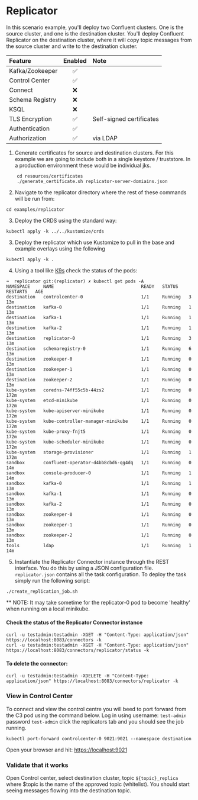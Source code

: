 # Replicator

In this scenario example, you'll deploy two Confluent clusters. One is the source cluster, and one is the destination cluster. You'll deploy Confluent Replicator on the destination cluster, where it will copy topic messages from the source cluster and write to the destination cluster.


| Feature          | Enabled | Note                     |
|:-----------------|:-------:|:-------------------------|
| Kafka/Zookeeper  |    ✅    |                          |
| Control Center   |    ✅    |                          |
| Connect          |    ❌    |                          |
| Schema Registry  |    ❌    |                          |
| KSQL             |    ❌    |                          |
| TLS Encryption   |    ✅    | Self-signed certificates |
| Authentication   |    ✅    |                          |
| Authorization    |    ✅    | via LDAP                 |


1. Generate certificates for source and destination clusters. For this example we are going to include both in a single keystore / truststore. In a production environment these would be individual jks.
```shell
    cd resources/certificates
    ./generate_certificate.sh replicator-server-domiains.json
```

2. Navigate to the replicator directory where the rest of these commands will be run from:
```shell
cd examples/replicator
```

3. Deploy the CRDS using the standard way:
```shell
kubectl apply -k ../../kustomize/crds
```

3. Deploy the replicator which use Kustomize to pull in the base and example overlays using the following
```shell
kubectl apply -k .
```

4. Using a tool like [K9s](https://github.com/derailed/k9s) check the status of the pods:
```shell
➜  replicator git:(replicator) ✗ kubectl get pods -A
NAMESPACE     NAME                                 READY   STATUS    RESTARTS   AGE
destination   controlcenter-0                      1/1     Running   3          13m
destination   kafka-0                              1/1     Running   1          13m
destination   kafka-1                              1/1     Running   1          13m
destination   kafka-2                              1/1     Running   1          13m
destination   replicator-0                         1/1     Running   3          13m
destination   schemaregistry-0                     1/1     Running   6          13m
destination   zookeeper-0                          1/1     Running   0          13m
destination   zookeeper-1                          1/1     Running   0          13m
destination   zookeeper-2                          1/1     Running   0          13m
kube-system   coredns-74ff55c5b-44zs2              1/1     Running   0          172m
kube-system   etcd-minikube                        1/1     Running   0          172m
kube-system   kube-apiserver-minikube              1/1     Running   0          172m
kube-system   kube-controller-manager-minikube     1/1     Running   0          172m
kube-system   kube-proxy-fnjt5                     1/1     Running   0          172m
kube-system   kube-scheduler-minikube              1/1     Running   0          172m
kube-system   storage-provisioner                  1/1     Running   1          172m
sandbox       confluent-operator-d4bb8cbd6-qg4dq   1/1     Running   0          14m
sandbox       console-producer-0                   1/1     Running   1          14m
sandbox       kafka-0                              1/1     Running   1          13m
sandbox       kafka-1                              1/1     Running   0          13m
sandbox       kafka-2                              1/1     Running   0          13m
sandbox       zookeeper-0                          1/1     Running   0          13m
sandbox       zookeeper-1                          1/1     Running   0          13m
sandbox       zookeeper-2                          1/1     Running   0          13m
tools         ldap                                 1/1     Running   1          14m
```

5. Instantiate the Replicator Connector instance through the REST interface. You do this by using a JSON configuration file. `replicator.json` contains all the task configuration. To deploy the task simply run the following script:
```shell
./create_replication_job.sh
```

** NOTE: It may take sometime for the replicator-0 pod to become 'healthy' when running on a local minikube.

#### Check the status of the Replicator Connector instance
```
curl -u testadmin:testadmin -XGET -H "Content-Type: application/json" https://localhost:8083/connectors -k
curl -u testadmin:testadmin -XGET -H "Content-Type: application/json" https://localhost:8083/connectors/replicator/status -k
```

#### To delete the connector:

```
curl -u testadmin:testadmin -XDELETE -H "Content-Type: application/json" https://localhost:8083/connectors/replicator -k
```

### View in Control Center

To connect and view the control centre you will beed to port forward from the C3 pod using the command below. Log in using username: `test-admin` password `test-admin` click the replicators tab and you should see the job running.
```shell
kubectl port-forward controlcenter-0 9021:9021 --namespace destination
```

Open your browser and hit: [https://localhost:9021](https://localhost:9021)
### Validate that it works

Open Control center, select destination cluster, topic `${topic}_replica` where $topic is the name of the approved topic (whitelist).
You should start seeing messages flowing into the destination topic.

